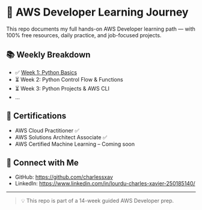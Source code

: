 # 🚀 AWS Developer Learning Journey

This repo documents my full hands-on AWS Developer learning path — with 100% free resources, daily practice, and job-focused projects.

## 📚 Weekly Breakdown

- ✅ [Week 1: Python Basics](./week1-python-basics/README.md)
- ⏳ Week 2: Python Control Flow & Functions
- ⏳ Week 3: Python Projects & AWS CLI
- ...

## 🧠 Certifications

- AWS Cloud Practitioner ✅
- AWS Solutions Architect Associate ✅
- AWS Certified Machine Learning – Coming soon

## 🔗 Connect with Me

- GitHub: https://github.com/charlessxav
- LinkedIn: https://www.linkedin.com/in/lourdu-charles-xavier-250185140/

---

> 💡 This repo is part of a 14-week guided AWS Developer prep.